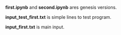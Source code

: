 **first.ipynb** and **second.ipynb** ares genesis versions.

**input_test_first.txt** is simple lines to test program.

**input_first.txt** is main input.
